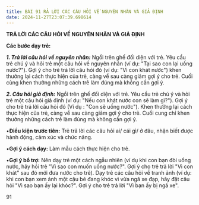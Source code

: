```yaml
---
title: BÀI 91 RẢ LỜI CÁC CÂU HỎI VỀ NGUYÊN NHÂN VÀ GIẢ ĐỊNH
date: 2024-11-27T23:07:39.698614
---
```


**TRẢ LỜI CÁC CÂU HỎI VỀ NGUYÊN NHÂN VÀ GIẢ ĐỊNH**

**Các bước dạy trẻ:**

***1. Trả lời câu hỏi về nguyên nhân:*** Ngồi trên ghế đối diện với
trẻ. Yêu cầu trẻ chú ý và hỏi trẻ một câu hỏi về nguyên nhân (ví dụ:
"Tại sao con lại uống nước?"). Gợi ý cho trẻ trả lời câu hỏi đó (ví
dụ: "Vì con khát nước") khen thưởng lại cách thực hiện của trẻ, càng
về sau càng giảm gợi ý cho trẻ. Cuối cùng khen thưởng những cách trẻ
làm đúng mà không cần gợi ý.

***2. Câu hỏi giả định:*** Ngồi trên ghế đối diện với trẻ. Yêu cầu trẻ
chú ý và hỏi trẻ một câu hỏi giả định (ví dụ: "Nếu con khát nước con
sẽ làm gì?"). Gợi ý cho trẻ trả lời câu hỏi đó (Ví dụ : "Con sẽ uống
nước"). Khen thưởng lại cách thực hiện của trẻ, càng về sau càng giảm
gợi ý cho trẻ. Cuối cung chỉ khen thưởng những cách trẻ làm đúng mà
không cần gợi ý.

•**Điều kiện trước tiên:** Trẻ trả lời các câu hỏi ai/ cái gì/ ở đâu,
nhận biết được hành động, cảm xúc và chức năng.

•**Gợi ý cách dạy:** Làm mẫu cách thực hiện cho trẻ.

•**Gợi ý bổ trợ:** Nên dạy trẻ một cách ngẫu nhiên (ví dụ khi con bạn
đòi uống nước, hãy hỏi trẻ "Vì sao con muốn uống nước?". Gợi ý cho trẻ
trả lời "Vì con khát" sau đó mới đưa nước cho trẻ). Dạy trẻ các câu
hỏi về tranh ảnh (ví dụ: khi con bạn xem ảnh một cậu bé đang khóc vì
vừa ngã xe đạp, hãy đặt câu hỏi "Vì sao bạn ấy lại khóc?". Gợi ý cho
trẻ trả lời "Vì bạn ấy bị ngã xe".

91

